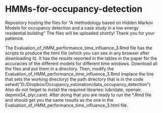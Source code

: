 # HMMs-for-occupancy-detection
Repository hosting the files for "A methodology based on Hidden Markov Models for occupancy detection and a case study in a low energy residential building" 
The files will be uploaded shortly! Thank you for your patience.

The Evaluation_of_HMM_performance_time_influence_3.Rmd  file has the scripts to produce the html file (which you can see in any browser after downloading it). It has the results reported in the tables in the paper for the accuracies of the different models for different time windows.
Download all the files and put them in a directory. Then, modify the Evaluation_of_HMM_performance_time_influence_3.Rmd (replace the line that sets the working directory) the path directory that is in the code
     setwd("D:/Dropbox/Occupancy_estimation/data_occupancy_detection") 
Also do not forget to install the required libraries: lubridate, openair, depmixS4, plyr,caret. After doing that you are ready to run the *.Rmd file and should get you the same results as the one in the Evaluation_of_HMM_performance_time_influence_3.html file.
 
